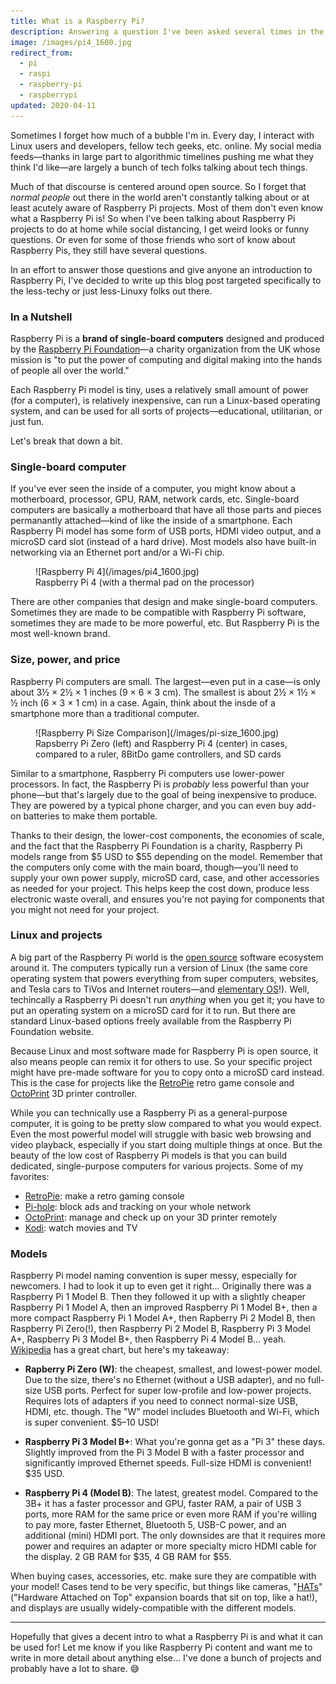 ```yaml
---
title: What is a Raspberry Pi?
description: Answering a question I've been asked several times in the past week
image: /images/pi4_1600.jpg
redirect_from:
  - pi
  - raspi
  - raspberry-pi
  - raspberrypi
updated: 2020-04-11
---
```


Sometimes I forget how much of a bubble I'm in. Every day, I interact with Linux users and developers, fellow tech geeks, etc. online. My social media feeds—thanks in large part to algorithmic timelines pushing me what they think I'd like—are largely a bunch of tech folks talking about tech things.

Much of that discourse is centered around open source. So I forget that _normal people_ out there in the world aren't constantly talking about or at least acutely aware of Raspberry Pi projects. Most of them don't even know what a Raspberry Pi is! So when I've been talking about Raspberry Pi projects to do at home while social distancing, I get weird looks or funny questions. Or even for some of those friends who sort of know about Raspberry Pis, they still have several questions.

In an effort to answer those questions and give anyone an introduction to Raspberry Pi, I've decided to write up this blog post targeted specifically to the less-techy or just less-Linuxy folks out there.

### In a Nutshell

Raspberry Pi is a **brand of single-board computers** designed and produced by the [Raspberry Pi Foundation](https://www.raspberrypi.org/)—a charity organization from the UK whose mission is "to put the power of computing and digital making into the hands of people all over the world."

Each Raspberry Pi model is tiny, uses a relatively small amount of power (for a computer), is relatively inexpensive, can run a Linux-based operating system, and can be used for all sorts of projects—educational, utilitarian, or just fun.

Let's break that down a bit.

### Single-board computer

If you've ever seen the inside of a computer, you might know about a motherboard, processor, GPU, RAM, network cards, etc. Single-board computers are basically a motherboard that have all those parts and pieces permanantly attached—kind of like the inside of a smartphone. Each Raspberry Pi model has some form of USB ports, HDMI video output, and a microSD card slot (instead of a hard drive). Most models also have built-in networking via an Ethernet port and/or a Wi-Fi chip.

<figure markdown="1">
![Raspberry Pi 4](/images/pi4_1600.jpg)
<figcaption>Raspberry Pi 4 (with a thermal pad on the processor)</figcaption>
</figure>

There are other companies that design and make single-board computers. Sometimes they are made to be compatible with Raspberry Pi software, sometimes they are made to be more powerful, etc. But Raspberry Pi is the most well-known brand.

### Size, power, and price

Raspberry Pi computers are small. The largest—even put in a case—is only about 3½ × 2½ × 1 inches (9 × 6 × 3 cm). The smallest is about 2½ × 1½ × ½ inch (6 × 3 × 1 cm) in a case. Again, think about the insde of a smartphone more than a traditional computer.

<figure markdown="1">
![Raspberry Pi Size Comparison](/images/pi-size_1600.jpg)
<figcaption>Rapsberry Pi Zero (left) and Raspberry Pi 4 (center) in cases, compared to a ruler, 8BitDo game controllers, and SD cards</figcaption>
</figure>

Similar to a smartphone, Raspberry Pi computers use lower-power processors. In fact, the Raspberry Pi is _probably_ less powerful than your phone—but that's largely due to the goal of being inexpensive to produce. They are powered by a typical phone charger, and you can even buy add-on batteries to make them portable.

Thanks to their design, the lower-cost components, the economies of scale, and the fact that the Raspberry Pi Foundation is a charity, Raspberry Pi models range from $5 USD to $55 depending on the model. Remember that the computers only come with the main board, though—you'll need to supply your own power supply, microSD card, case, and other accessories as needed for your project. This helps keep the cost down, produce less electronic waste overall, and ensures you're not paying for components that you might not need for your project.

### Linux and projects

A big part of the Raspberry Pi world is the [open source](https://blog.elementary.io/switching-from-macos-open-source/) software ecosystem around it. The computers typically run a version of Linux (the same core operating system that powers everything from super computers, websites, and Tesla cars to TiVos and Internet routers—and [elementary OS](https://elementary.io)!). Well, techincally a Raspberry Pi doesn't run _anything_ when you get it; you have to put an operating system on a microSD card for it to run. But there are standard Linux-based options freely available from the Raspberry Pi Foundation website.

Because Linux and most software made for Raspberry Pi is open source, it also means people can remix it for others to use. So your specific project might have pre-made software for you to copy onto a microSD card instead. This is the case for projects like the [RetroPie](https://retropie.org.uk/) retro game console and [OctoPrint](https://octoprint.org/download/) 3D printer controller.

While you can technically use a Raspberry Pi as a general-purpose computer, it is going to be pretty slow compared to what you would expect. Even the most powerful model will struggle with basic web browsing and video playback, especially if you start doing multiple things at once. But the beauty of the low cost of Raspberry Pi models is that you can build dedicated, single-purpose computers for various projects. Some of my favorites:

- [RetroPie](https://retropie.org.uk/): make a retro gaming console
- [Pi-hole](https://pi-hole.net/): block ads and tracking on your whole network
- [OctoPrint](https://octoprint.org/): manage and check up on your 3D printer remotely
- [Kodi](https://kodi.tv/): watch movies and TV

### Models

Raspberry Pi model naming convention is super messy, especially for newcomers. I had to look it up to even get it right… Originally there was a Raspberry Pi 1 Model B. Then they followed it up with a slightly cheaper Raspberry Pi 1 Model A, then an improved Raspberry Pi 1 Model B+, then a more compact Raspberry Pi 1 Model A+, then Rapberry Pi 2 Model B, then Raspberry Pi Zero(!), then Raspberry Pi 2 Model B, Raspberry Pi 3 Model A+, Raspberry Pi 3 Model B+, then Raspberry Pi 4 Model B… yeah. [Wikipedia](https://en.wikipedia.org/wiki/Raspberry_Pi#Generations_of_released_models) has a great chart, but here's my takeaway:

- **Rapberry Pi Zero (W)**: the cheapest, smallest, and lowest-power model. Due to the size, there's no Ethernet (without a USB adapter), and no full-size USB ports. Perfect for super low-profile and low-power projects. Requires lots of adapters if you need to connect normal-size USB, HDMI, etc. though. The "W" model includes Bluetooth and Wi-Fi, which is super convenient. $5–10 USD!

- **Raspberry Pi 3 Model B+**: What you're gonna get as a "Pi 3" these days. Slightly improved from the Pi 3 Model B with a faster processor and significantly improved Ethernet speeds. Full-size HDMI is convenient! $35 USD.

- **Raspberry Pi 4 (Model B)**: The latest, greatest model. Compared to the 3B+ it has a faster processor and GPU, faster RAM, a pair of USB 3 ports, more RAM for the same price or even more RAM if you're willing to pay more, faster Ethernet, Bluetooth 5, USB-C power, and an additional (mini) HDMI port. The only downsides are that it requires more power and requires an adapter or more specialty micro HDMI cable for the display. 2 GB RAM for $35, 4 GB RAM for $55.

When buying cases, accessories, etc. make sure they are compatible with your model! Cases tend to be very specific, but things like cameras, "[HATs](https://www.raspberrypi.org/blog/introducing-raspberry-pi-hats/)" ("Hardware Attached on Top" expansion boards that sit on top, like a hat!), and displays are usually widely-compatible with the different models.

---

Hopefully that gives a decent intro to what a Raspberry Pi is and what it can be used for! Let me know if you like Raspberry Pi content and want me to write in more detail about anything else… I've done a bunch of projects and probably have a lot to share. 😅️
